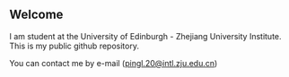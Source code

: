 ## Welcome

I am student at the University of Edinburgh - Zhejiang University Institute. This is my public github repository. 

You can contact me by e-mail (pingl.20@intl.zju.edu.cn)
